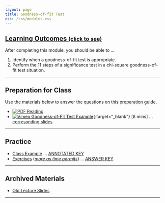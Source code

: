 ```yaml
---
layout: page
title: Goodness-of-fit Test
css: /css/modules.css
---
```


<div class="panel-group-ILOs">
  <div class="panel panel-default">
    <div class="panel-heading">
      <h2 class="panel-title">
        <a data-toggle="collapse" href="#ILOs">Learning Outcomes <small>(click to see)</small></a>
      </h2>
    </div>
    <div id="ILOs" class="panel-collapse collapse">
      <div class="panel-body">

<p>After completing this module, you should be able to ...</p>

<ol>
  <li>Identify when a goodness-of-fit test is appropriate.</li>
  <li>Perform the 11 steps of a significance test in a chi-square goodness-of-fit test situation.</li>
</ol>
      </div>
    </div>
  </div>
</div>

----

## Preparation for Class

Use the materials below to answer the questions on [this preparation guide](Prep/GOFTest).

* [![PDF](../img/pdf.png) Reading](../book/Goodness-of-Fit.pdf)
* [![Vimeo](../img/dhovid.png) Goodness-of-Fit Test Example](https://vimeo.com/user45324800/goftest-ex1){:target="_blank"} [8 mins] ... [corresonding slides](PPT/GOFTest_PPT.pptx)

----

## Practice

* [Class Example](CE/GOFTest_CExmpl) ... [ANNOTATED KEY](CE/KEY_GOFTest_CExmpl)
* [Exercises](CE/GOFTest_CE1) ([*more as time permits*](CE/GOFTest_CE2)) ... [ANSWER KEY](CE/KEY_GOFTest_CE)

----

## Archived Materials

* [Old Lecture Slides](PPT/GOFTest_PPT_old.pptx)

----
